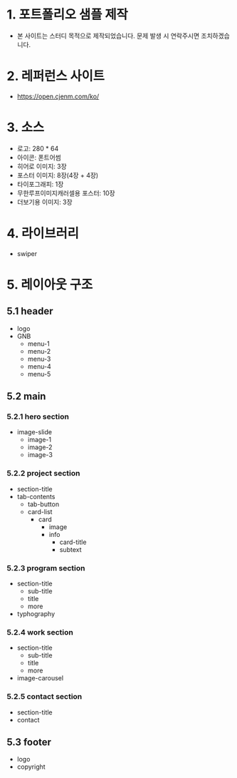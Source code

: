 # 1. 포트폴리오 샘플 제작

- 본 사이트는 스터디 목적으로 제작되었습니다. 문제 발생 시 연락주시면 조치하겠습니다.

# 2. 레퍼런스 사이트

- https://open.cjenm.com/ko/

# 3. 소스

- 로고: 280 \* 64
- 아이콘: 폰트어썸
- 히어로 이미지: 3장
- 포스터 이미지: 8장(4장 + 4장)
- 타이포그래피: 1장
- 무한루프이미지캐러셀용 포스터: 10장
- 더보기용 이미지: 3장

# 4. 라이브러리

- swiper

# 5. 레이아웃 구조

## 5.1 header

- logo
- GNB
  - menu-1
  - menu-2
  - menu-3
  - menu-4
  - menu-5

## 5.2 main

### 5.2.1 hero section

- image-slide
  - image-1
  - image-2
  - image-3

### 5.2.2 project section

- section-title
- tab-contents
  - tab-button
  - card-list
    - card
      - image
      - info
        - card-title
        - subtext

### 5.2.3 program section

- section-title
  - sub-title
  - title
  - more
- typhography

### 5.2.4 work section

- section-title
  - sub-title
  - title
  - more
- image-carousel

### 5.2.5 contact section

- section-title
- contact

## 5.3 footer

- logo
- copyright
